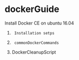 # dockerGuide
Install Docker CE on ubuntu 16.04 

1.  	Installation setps 

2.  	commonDockerCommands

3.    DockerCleanupScript


